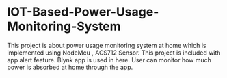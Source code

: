 # IOT-Based-Power-Usage-Monitoring-System
This project is about power usage monitoring system at home which is implemented using NodeMcu , ACS712 Sensor. This project is included with app alert feature. Blynk app is used in here. User can monitor how much power is absorbed at home through the app.
